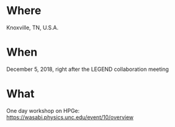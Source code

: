 # Where
Knoxville, TN, U.S.A. 

# When
December 5, 2018, right after the LEGEND collaboration meeting

# What
One day workshop on HPGe: https://wasabi.physics.unc.edu/event/10/overview
